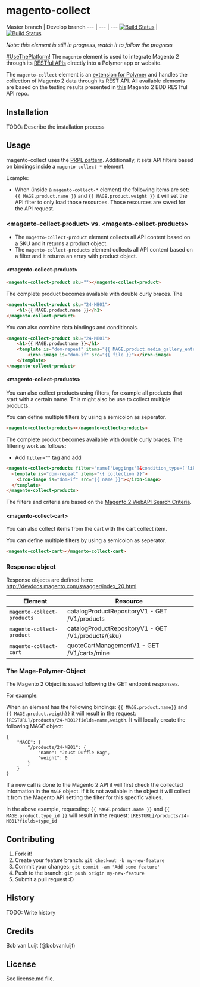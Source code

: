 # magento-collect

Master branch | Develop branch
--- | --- | ---
[![Build Status](https://travis-ci.org/dorel/bobvanluijt/magento-collect.svg?branch=master)](https://travis-ci.org/bobvanluijt/Magento-2-REST-API-BDD) | [![Build Status](https://travis-ci.org/bobvanluijt/magento-collect.svg?branch=develop)](https://travis-ci.org/bobvanluijt/Magento-2-REST-API-BDD)

_Note: this element is still in progress, watch it to follow the progress_

[#UseThePlatform](https://twitter.com/hashtag/usetheplatform)! The `magento` element is used to integrate Magento 2 through its [RESTful APIs](http://devdocs.magento.com/guides/v2.0/get-started/bk-get-started-api.html) directly into a Polymer app or website.

The `magento-collect` element is an [extension for Polymer](https://elements.polymer-project.org) and handles the collection of Magento 2 data through its REST API. All available elements are based on the testing results presented in [this](https://github.com/dorel/Magento-2-REST-API-BDD) Magento 2 BDD RESTful API repo.

## Installation

TODO: Describe the installation process

## Usage

magento-collect uses the [PRPL pattern](https://www.polymer-project.org/1.0/toolbox/server#prpl-pattern). Additionally, it sets API filters based on bindings inside a `magento-collect-*` element.

Example:

- When (inside a `magento-collect-*` element) the following items are set: `{{ MAGE.product.name }}` and `{{ MAGE.product.weight }}` it will set the API filter to only load those resources. Those resources are saved for the API request.

### &lt;magento-collect-product&gt; vs. &lt;magento-collect-products&gt;

- The `magento-collect-product` element collects all API content based on a SKU and it returns a product object.
- The `magento-collect-products` element collects all API content based on a filter and it returns an array with product object.

#### &lt;magento-collect-product&gt;

```html
<magento-collect-product sku=""></magento-collect-product>
```

The complete product becomes available with double curly braces. The 

```html
<magento-collect-product sku="24-MB01">
	<h1>{{ MAGE.product.name }}</h1>
</magento-collect-product>
```

You can also combine data bindings and conditionals.

```html
<magento-collect-product sku="24-MB01">
	<h1>{{ MAGE.productname }}</h1>
	<template is="dom-repeat" items="{{ MAGE.product.media_gallery_entries.item }}">
		<iron-image is="dom-if" src="{{ file }}"></iron-image>
	</template>
</magento-collect-product>
```

#### &lt;magento-collect-products&gt;

You can also collect products using filters, for example all products that start with a certain name. This might also be use to collect multiple products.

You can define multiple filters by using a semicolon as seperator.

```html
<magento-collect-products></magento-collect-products>
```

The complete product becomes available with double curly braces. The filtering work as follows:
- Add `filter=""` tag and add 

```html
<magento-collect-products filter="name['Leggings']&condition_type=['like'];name['Parachute']&condition_type=['like'];">
  <template is="dom-repeat" items="{{ collection }}">
    <iron-image is="dom-if" src="{{ name }}"></iron-image>
  </template>
</magento-collect-products>
```

The filters and criteria are based on the [Magento 2 WebAPI Search Criteria](http://devdocs.magento.com/guides/v2.1/howdoi/webapi/search-criteria.html).

#### &lt;magento-collect-cart&gt;

You can also collect items from the cart with the cart collect item.

You can define multiple filters by using a semicolon as seperator.

```html
<magento-collect-cart></magento-collect-cart>
```

### Response object

Response objects are defined here: http://devdocs.magento.com/swagger/index_20.html

| Element | Resource |
| ---------------------------|-----------------------------------------------------|
| `magento-collect-products` | catalogProductRepositoryV1 - GET /V1/products       |
| `magento-collect-product`  | catalogProductRepositoryV1 - GET /V1/products/{sku} |
| `magento-collect-cart`     | quoteCartManagementV1      - GET /V1/carts/mine     |


### The Mage-Polymer-Object

The Magento 2 Object is saved following the GET endpoint responses.

For example:

When an element has the following bindings: `{{ MAGE.product.name}}` and `{{ MAGE.product.weigth}}` it will result in the request: `[RESTURL]/products/24-MB01?fields=name,weigth`. It will locally create the following MAGE object:

```
{
	"MAGE": {
		"/products/24-MB01": {
			"name": "Joust Duffle Bag",
			"weight": 0
		}
	}
}
```

If a new call is done to the Magento 2 API it will first check the collected information in the `MAGE` object. If it is not available in the object it will collect it from the Magento API setting the filter for this specific values.

In the above example, requesting: `{{ MAGE.product.name }}` and `{{ MAGE.product.type_id }}` will result in the request: `[RESTURL]/products/24-MB01?fields=type_id`

## Contributing

1. Fork it!
2. Create your feature branch: `git checkout -b my-new-feature`
3. Commit your changes: `git commit -am 'Add some feature'`
4. Push to the branch: `git push origin my-new-feature`
5. Submit a pull request :D

## History

TODO: Write history

## Credits

Bob van Luijt (@bobvanluijt)

## License

See license.md file.
